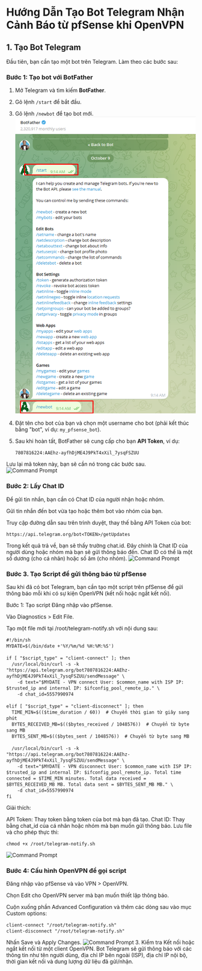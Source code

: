 # Hướng Dẫn Tạo Bot Telegram Nhận Cảnh Báo từ pfSense khi OpenVPN

## 1. Tạo Bot Telegram
Đầu tiên, bạn cần tạo một bot trên Telegram. Làm theo các bước sau:

### Bước 1: Tạo bot với BotFather
1. Mở Telegram và tìm kiếm **BotFather**.
2. Gõ lệnh `/start` để bắt đầu.
3. Gõ lệnh `/newbot` để tạo bot mới.
![Command Prompt](https://github.com/cuongnvvietis/NhanHoa/blob/main/Docs/Picture/Pfsense01/Screenshot_24.png)
5. Đặt tên cho bot của bạn và chọn một username cho bot (phải kết thúc bằng "bot", ví dụ: `my_pfsense_bot`).
6. Sau khi hoàn tất, BotFather sẽ cung cấp cho bạn **API Token**, ví dụ:

   ```plaintext
   7807816224:AAEhz-ayfhDjME4J9PkT4xXil_7ysqFSZUU
Lưu lại mã token này, bạn sẽ cần nó trong các bước sau.
![Command Prompt](https://github.com/cuongnvvietis/NhanHoa/blob/main/Docs/Picture/Pfsense01/Screenshot_25.png)

### Bước 2: Lấy Chat ID
Để gửi tin nhắn, bạn cần có Chat ID của người nhận hoặc nhóm.

Gửi tin nhắn đến bot vừa tạo hoặc thêm bot vào nhóm của bạn.

Truy cập đường dẫn sau trên trình duyệt, thay thế <TOKEN> bằng API Token của bot:

    https://api.telegram.org/bot<TOKEN>/getUpdates
Trong kết quả trả về, bạn sẽ thấy trường chat.id. Đây chính là Chat ID của người dùng hoặc nhóm mà bạn sẽ gửi thông báo đến. Chat ID có thể là một số dương (cho cá nhân) hoặc số âm (cho nhóm).
![Command Prompt](https://github.com/cuongnvvietis/NhanHoa/blob/main/Docs/Picture/Pfsense01/Screenshot_26.png)
### Bước 3. Tạo Script để gửi thông báo từ pfSense
Sau khi đã có bot Telegram, bạn cần tạo một script trên pfSense để gửi thông báo mỗi khi có sự kiện OpenVPN (kết nối hoặc ngắt kết nối).

Bước 1: Tạo script
Đăng nhập vào pfSense.

Vào Diagnostics > Edit File.

Tạo một file mới tại /root/telegram-notify.sh với nội dung sau:

    #!/bin/sh
    MYDATE=$(/bin/date +'%Y/%m/%d %H:%M:%S')

    if [ "$script_type" = "client-connect" ]; then
      /usr/local/bin/curl -s -k "https://api.telegram.org/bot7807816224:AAEhz-ayfhDjME4J9PkT4xXil_7ysqFSZUU/sendMessage" \
        -d text="$MYDATE - VPN connect User: $common_name with ISP IP: $trusted_ip and internal IP: $ifconfig_pool_remote_ip." \
        -d chat_id=5557990974

    elif [ "$script_type" = "client-disconnect" ]; then
      TIME_MIN=$(($time_duration / 60))  # Chuyển thời gian từ giây sang phút
      BYTES_RECEIVED_MB=$(($bytes_received / 1048576))  # Chuyển từ byte sang MB
      BYTES_SENT_MB=$(($bytes_sent / 1048576))  # Chuyển từ byte sang MB

      /usr/local/bin/curl -s -k "https://api.telegram.org/bot7807816224:AAEhz-ayfhDjME4J9PkT4xXil_7ysqFSZUU/sendMessage" \
        -d text="$MYDATE - VPN disconnect User: $common_name with ISP IP: $trusted_ip and internal IP: $ifconfig_pool_remote_ip. Total time connected = $TIME_MIN minutes. Total data received = $BYTES_RECEIVED_MB MB. Total data sent = $BYTES_SENT_MB MB." \
        -d chat_id=5557990974
    fi

Giải thích:

API Token: Thay token bằng token của bot mà bạn đã tạo.
Chat ID: Thay bằng chat_id của cá nhân hoặc nhóm mà bạn muốn gửi thông báo.
Lưu file và cho phép thực thi:

    chmod +x /root/telegram-notify.sh
![Command Prompt](https://github.com/cuongnvvietis/NhanHoa/blob/main/Docs/Picture/Pfsense01/Screenshot_27.png)
### Bước 4: Cấu hình OpenVPN để gọi script
Đăng nhập vào pfSense và vào VPN > OpenVPN.

Chọn Edit cho OpenVPN server mà bạn muốn thiết lập thông báo.

Cuộn xuống phần Advanced Configuration và thêm các dòng sau vào mục Custom options:

    client-connect "/root/telegram-notify.sh"
    client-disconnect "/root/telegram-notify.sh"
Nhấn Save và Apply Changes.
![Command Prompt](https://github.com/cuongnvvietis/NhanHoa/blob/main/Docs/Picture/Pfsense01/Screenshot_28.png)
3. Kiểm tra
Kết nối hoặc ngắt kết nối từ một client OpenVPN.
Bot Telegram sẽ gửi thông báo với các thông tin như tên người dùng, địa chỉ IP bên ngoài (ISP), địa chỉ IP nội bộ, thời gian kết nối và dung lượng dữ liệu đã gửi/nhận.

